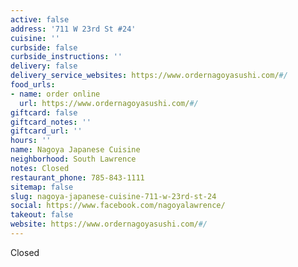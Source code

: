 ```yaml
---
active: false
address: '711 W 23rd St #24'
cuisine: ''
curbside: false
curbside_instructions: ''
delivery: false
delivery_service_websites: https://www.ordernagoyasushi.com/#/
food_urls:
- name: order online
  url: https://www.ordernagoyasushi.com/#/
giftcard: false
giftcard_notes: ''
giftcard_url: ''
hours: ''
name: Nagoya Japanese Cuisine
neighborhood: South Lawrence
notes: Closed
restaurant_phone: 785-843-1111
sitemap: false
slug: nagoya-japanese-cuisine-711-w-23rd-st-24
social: https://www.facebook.com/nagoyalawrence/
takeout: false
website: https://www.ordernagoyasushi.com/#/
---
```


Closed